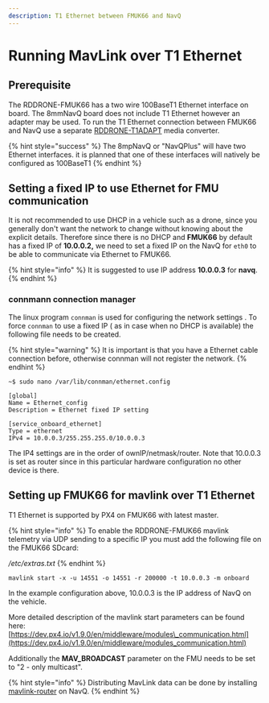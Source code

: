 ```yaml
---
description: T1 Ethernet between FMUK66 and NavQ
---
```


# Running MavLink over T1 Ethernet

## Prerequisite

The RDDRONE-FMUK66 has a two wire 100BaseT1 Ethernet interface on board. The 8mmNavQ board does not include T1 Ethernet however an adapter may be used. To run the T1 Ethernet connection between FMUK66 and NavQ use a separate [RDDRONE-T1ADAPT](../../navq-add-on-modules/100baset1-2-wire-automotive-ethernet-media-converter.md) media converter.  


{% hint style="success" %}
The 8mpNavQ or "NavQPlus" will have two Ethernet interfaces. it is planned that one of these interfaces will natively be configured as 100BaseT1 
{% endhint %}

## Setting a fixed IP to use Ethernet for FMU communication

It is not recommended to use DHCP in a vehicle such as a drone, since you generally don't want the network to change without knowing about the explicit details.  Therefore since there is no DHCP and **FMUK66** by default has a fixed IP of **10.0.0.2,** we need to set a fixed IP on the NavQ for `eth0` to be able to communicate via Ethernet to FMUK66. 

{% hint style="info" %}
It is suggested to use IP address **10.0.0.3** for **navq**. 
{% endhint %}

### connmann connection manager 

The linux program `connman` is used for configuring the network settings . To force `connman` to use a fixed IP \( as in case when no DHCP is available\) the following file needs to be created.

{% hint style="warning" %}
It is important is that you have a Ethernet cable connection before, otherwise connman will not register the network.
{% endhint %}

```text
~$ sudo nano /var/lib/connman/ethernet.config
```

```text
[global]
Name = Ethernet_config
Description = Ethernet fixed IP setting

[service_onboard_ethernet]
Type = ethernet
IPv4 = 10.0.0.3/255.255.255.0/10.0.0.3
```

 The IP4 settings are in the order of  ownIP/netmask/router. Note that 10.0.0.3 is set as router since in this particular hardware configuration no other device is there.

## Setting up FMUK66 for mavlink over T1 Ethernet

T1 Ethernet is supported by PX4 on FMUK66 with latest master.

{% hint style="info" %}
To enable the RDDRONE-FMUK66 mavlink telemetry via UDP sending to a specific IP you must add the following file on the FMUK66 SDcard:

 _/etc/extras.txt_ 
{% endhint %}

```text
mavlink start -x -u 14551 -o 14551 -r 200000 -t 10.0.0.3 -m onboard
```

In the example configuration above, 10.0.0.3 is the IP address of NavQ on the vehicle.  
  
More detailed description of the mavlink start parameters can be found here: [https://dev.px4.io/v1.9.0/en/middleware/modules\_communication.html](https://dev.px4.io/v1.9.0/en/middleware/modules_communication.html) 

  
Additionally the **MAV\_BROADCAST** parameter on the FMU needs to be set to "2 - only multicast".

{% hint style="info" %}
Distributing MavLink data can be done by installing [mavlink-router](installing-mavlink-router.md) on NavQ.
{% endhint %}

